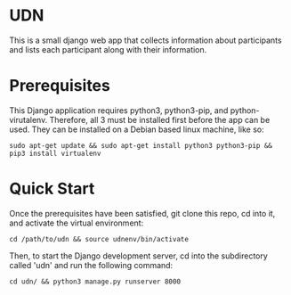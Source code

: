 # UDN
This is a small django web app that collects information about participants and lists each participant along with their information.

# Prerequisites
This Django application requires python3, python3-pip, and python-virutalenv.  Therefore, all 3 must be installed first
before the app can be used.  They can be installed on a Debian based linux machine, like so:

`sudo apt-get update && sudo apt-get install python3 python3-pip && pip3 install virtualenv`

# Quick Start
Once the prerequisites have been satisfied, git clone this repo, cd into it, and activate the virtual environment:

`cd /path/to/udn && source udnenv/bin/activate`

Then, to start the Django development server, cd into the subdirectory called 'udn' and run the following command:

`cd udn/ && python3 manage.py runserver 8000`
